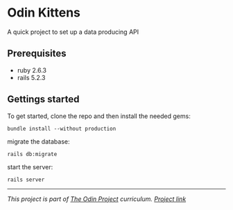 # Odin Kittens
A quick project to set up a data producing API

## Prerequisites
- ruby 2.6.3
- rails 5.2.3

## Gettings started
To get started, clone the repo and then install the needed gems:
```
bundle install --without production
```
migrate the database:
```
rails db:migrate
```
start the server:
```
rails server
```

---
_This project is part of [The Odin Project](https://www.theodinproject.com/) curriculum. [Project link](https://www.theodinproject.com/courses/ruby-on-rails/lessons/apis#project-1-building-a-simple-kittens-api)_

